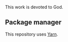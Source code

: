 This work is devoted to God.

## Package manager

This repository uses [Yarn](https://yarnpkg.com/getting-started/install).

